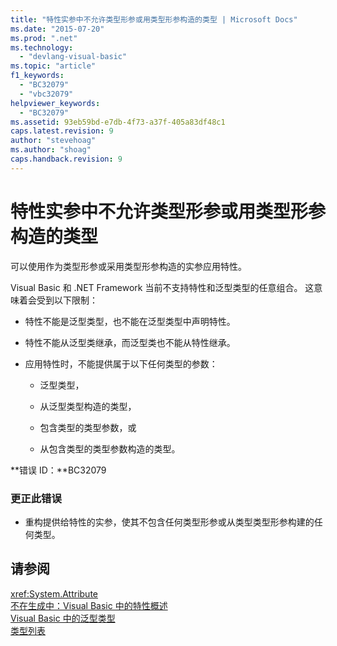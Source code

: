 ```yaml
---
title: "特性实参中不允许类型形参或用类型形参构造的类型 | Microsoft Docs"
ms.date: "2015-07-20"
ms.prod: ".net"
ms.technology: 
  - "devlang-visual-basic"
ms.topic: "article"
f1_keywords: 
  - "BC32079"
  - "vbc32079"
helpviewer_keywords: 
  - "BC32079"
ms.assetid: 93eb59bd-e7db-4f73-a37f-405a83df48c1
caps.latest.revision: 9
author: "stevehoag"
ms.author: "shoag"
caps.handback.revision: 9
---
```

# 特性实参中不允许类型形参或用类型形参构造的类型
可以使用作为类型形参或采用类型形参构造的实参应用特性。  
  
 Visual Basic 和 .NET Framework 当前不支持特性和泛型类型的任意组合。 这意味着会受到以下限制：  
  
-   特性不能是泛型类型，也不能在泛型类型中声明特性。  
  
-   特性不能从泛型类继承，而泛型类也不能从特性继承。  
  
-   应用特性时，不能提供属于以下任何类型的参数：  
  
    -   泛型类型，  
  
    -   从泛型类型构造的类型，  
  
    -   包含类型的类型参数，或  
  
    -   从包含类型的类型参数构造的类型。  
  
 **错误 ID：**BC32079  
  
### 更正此错误  
  
-   重构提供给特性的实参，使其不包含任何类型形参或从类型类型形参构建的任何类型。  
  
## 请参阅  
 <xref:System.Attribute>   
 [不在生成中：Visual Basic 中的特性概述](http://msdn.microsoft.com/zh-cn/0d0cff64-892d-4f57-83bd-bef388553d4f)   
 [Visual Basic 中的泛型类型](../../visual-basic/programming-guide/language-features/data-types/generic-types.md)   
 [类型列表](../../visual-basic/language-reference/statements/type-list.md)